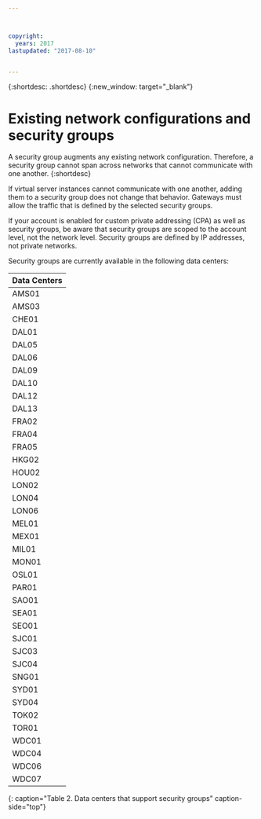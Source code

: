 ```yaml
---



copyright:
  years: 2017
lastupdated: "2017-08-10"


---
```


{:shortdesc: .shortdesc}
{:new_window: target="_blank"}

# Existing network configurations and security groups

A security group augments any existing network configuration. Therefore, a security group cannot span across networks that cannot communicate 
with one another. 
{:shortdesc}

If virtual server instances cannot communicate with one another, adding them to a security group does not change that 
behavior. Gateways must allow the traffic that is defined by the selected security groups.

If your account is enabled for custom private addressing (CPA) as well as security groups, be aware that security groups are scoped to the account level, not the network level. Security groups are defined by IP addresses, not private networks.

Security groups are currently available in the following data centers:

| Data Centers      | 
|:------------------|
| AMS01             |
| AMS03             |
| CHE01             |
| DAL01             |
| DAL05             |
| DAL06             |
| DAL09             |
| DAL10             |
| DAL12             |
| DAL13             |
| FRA02             |
| FRA04             |
| FRA05             |
| HKG02             |
| HOU02             |
| LON02             |
| LON04             |
| LON06             |
| MEL01             |
| MEX01             |
| MIL01             |
| MON01             |
| OSL01             |
| PAR01             |
| SAO01             |
| SEA01             |
| SEO01             |
| SJC01             |
| SJC03             |
| SJC04             |
| SNG01             |
| SYD01             |
| SYD04             |
| TOK02             |
| TOR01             |
| WDC01             |
| WDC04             |
| WDC06             |
| WDC07             |
{: caption="Table 2. Data centers that support security groups" caption-side="top"} 
